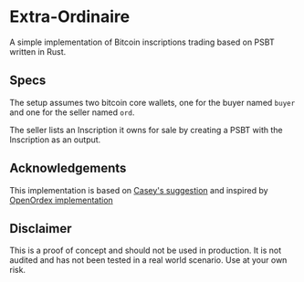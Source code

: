 # Extra-Ordinaire

A simple implementation of Bitcoin inscriptions trading based on PSBT written in Rust.

## Specs

The setup assumes two bitcoin core wallets, one for the buyer named `buyer` and one for the seller named `ord`.

The seller lists an Inscription it owns for sale by creating a PSBT with the Inscription as an output.

## Acknowledgements

This implementation is based on [Casey's suggestion](https://github.com/casey/ord/issues/802) and inspired by [OpenOrdex implementation](https://github.com/orenyomtov/openordex)

## Disclaimer

This is a proof of concept and should not be used in production. It is not audited and has not been tested in a real world scenario. Use at your own risk.
